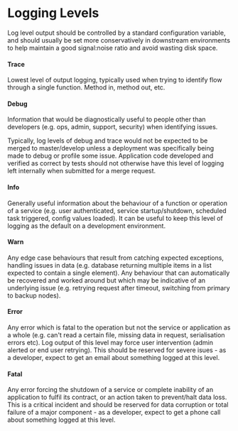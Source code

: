 # Logging Levels

Log level output should be controlled by a standard configuration variable, and should usually be set more conservatively in downstream environments to help maintain a good signal:noise ratio and avoid wasting disk space.

#### Trace

Lowest level of output logging, typically used when trying to identify flow through a single function. Method in, method out, etc.

#### Debug

Information that would be diagnostically useful to people other than developers (e.g. ops, admin, support, security) when identifying issues.

Typically, log levels of debug and trace would not be expected to be merged to master/develop unless a deployment was specifically being made to debug or profile some issue. Application code developed and verified as correct by tests should not otherwise have this level of logging left internally when submitted for a merge request.

#### Info

Generally useful information about the behaviour of a function or operation of a service (e.g. user authenticated, service startup/shutdown, scheduled task triggered, config values loaded). It can be useful to keep this level of logging as the default on a development environment.

#### Warn

Any edge case behaviours that result from catching expected exceptions, handling issues in data (e.g. database returning multiple items in a list expected to contain a single element). Any behaviour that can automatically be recovered and worked around but which may be indicative of an underlying issue (e.g. retrying request after timeout, switching from primary to backup nodes).

#### Error

Any error which is fatal to the operation but not the service or application as a whole (e.g. can't read a certain file, missing data in request, serialisation errors etc). Log output of this level may force user intervention (admin alerted or end user retrying). This should be reserved for severe isues - as a developer, expect to get an email about something logged at this level.

#### Fatal

Any error forcing the shutdown of a service or complete inability of an application to fulfil its contract, or an action taken to prevent/halt data loss. This is a critical incident and should be reserved for data corruption or total failure of a major component - as a developer, expect to get a phone call about something logged at this level.
